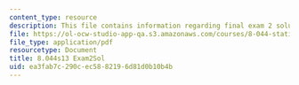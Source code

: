 ```yaml
---
content_type: resource
description: This file contains information regarding final exam 2 solution.
file: https://ol-ocw-studio-app-qa.s3.amazonaws.com/courses/8-044-statistical-physics-i-spring-2013/ea3fab7c290cec5882196d81d0b10b4b_MIT8_044S13_E2s.pdf
file_type: application/pdf
resourcetype: Document
title: 8.044s13 Exam2Sol
uid: ea3fab7c-290c-ec58-8219-6d81d0b10b4b
---
```

